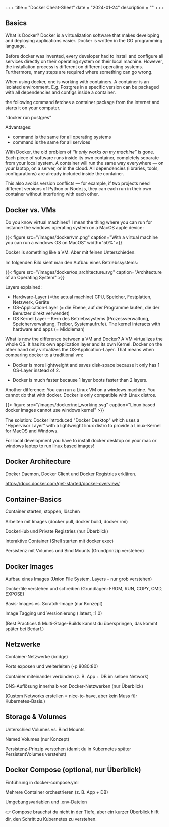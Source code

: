+++
title = "Docker Cheat-Sheet"
date = "2024-01-24"
description = ""
+++

## Basics

What is Docker? Docker is a virtualization software that makes developing and deploying applications easier. Docker is written in the GO programming language.

Before docker was invented, every developer had to install and configure all services directly on their operating system on their local machine. However, the installation process is different on different operating systems. Furthermore, many steps are required where something can go wrong.

When using docker, one is working with containers. A container is an isolated environment. E.g. Postgres in a specific version can be packaged with all dependencies and configs inside a container.

the following command fetches a container package from the internet and starts it on your computer.

"docker run postgres"

Advantages:
- command is the same for all operating systems
- command is the same for all services

With Docker, the old problem of _“It only works on my machine”_ is gone.
Each piece of software runs inside its own container, completely separate from your local system. A container will run the same way everywhere — on your laptop, on a server, or in the cloud.
All dependencies (libraries, tools, configurations) are already included inside the container.

This also avoids version conflicts — for example, if two projects need different versions of Python or Node.js, they can each run in their own container without interfering with each other.


## Docker vs. VMs

Do you know virtual machines? I mean the thing where you can run for instance the windows operating system on a MacOS apple device:

{{< figure src="/images/docker/vm.png" caption="With a virtual machine you can run a windows OS on MacOS" width="50%">}}

Docker is something like a VM. Aber mit feinen Unterschieden.

Im folgenden Bild sieht man den Aufbau eines Betriebssystems:

{{< figure src="/images/docker/os_architecture.svg" caption="Architecture of an Operating System" >}}

Layers explained:
- Hardware-Layer (=the actual machine) CPU, Speicher, Festplatten, Netzwerk, Geräte
- OS-Application-Layer (= die Ebene, auf der Programme laufen, die der Benutzer direkt verwendet)
- OS Kernel Layer – Kern des Betriebssystems (Prozessverwaltung, Speicherverwaltung, Treiber, Systemaufrufe). The kernel interacts with hardware and apps (= Middleman)

What is now the difference between a VM and Docker?
A VM virtualizes the whole OS. It has its own application layer and its own Kernel. Docker on the other hand only virtualizes the OS-Application-Layer. That means when comparing docker to a traditional vm:

- Docker is more lightweight and saves disk-space because it only has 1 OS-Layer instead of 2.

- Docker is much faster because 1 layer boots faster than 2 layers.

Another difference: You can run a Linux VM on a windows machine. You cannot do that with docker. Docker is only compatible with Linux distros.

{{< figure src="/images/docker/not_working.svg" caption="Linux based docker images cannot use windows kernel" >}}


The solution: Docker introduced "Docker Desktop" which uses a "Hypervisor Layer" with a lightweight linux distro to provide a Linux-Kernel for MacOS and Windows.

For local development you have to install docker desktop on your mac or windows laptop to run linux based images!


## Docker Architecture

Docker Daemon, Docker Client und Docker Registries erklären.

https://docs.docker.com/get-started/docker-overview/ 


## Container-Basics

Container starten, stoppen, löschen

Arbeiten mit Images (docker pull, docker build, docker rmi)

DockerHub und Private Registries (nur Überblick)

Interaktive Container (Shell starten mit docker exec)

Persistenz mit Volumes und Bind Mounts (Grundprinzip verstehen)

## Docker Images

Aufbau eines Images (Union File System, Layers – nur grob verstehen)

Dockerfile verstehen und schreiben (Grundlagen: FROM, RUN, COPY, CMD, EXPOSE)

Basis-Images vs. Scratch-Image (nur Konzept)

Image Tagging und Versionierung (:latest, :1.0)

(Best Practices & Multi-Stage-Builds kannst du überspringen, das kommt später bei Bedarf.)

## Netzwerke

Container-Netzwerke (bridge)

Ports exposen und weiterleiten (-p 8080:80)

Container miteinander verbinden (z. B. App + DB im selben Network)

DNS-Auflösung innerhalb von Docker-Netzwerken (nur Überblick)

(Custom Networks erstellen = nice-to-have, aber kein Muss für Kubernetes-Basis.)

## Storage & Volumes

Unterschied Volumes vs. Bind Mounts

Named Volumes (nur Konzept)

Persistenz-Prinzip verstehen (damit du in Kubernetes später PersistentVolumes verstehst)

## Docker Compose (optional, nur Überblick)

Einführung in docker-compose.yml

Mehrere Container orchestrieren (z. B. App + DB)

Umgebungsvariablen und .env-Dateien

👉 Compose brauchst du nicht in der Tiefe, aber ein kurzer Überblick hilft dir, den Schritt zu Kubernetes zu verstehen.
